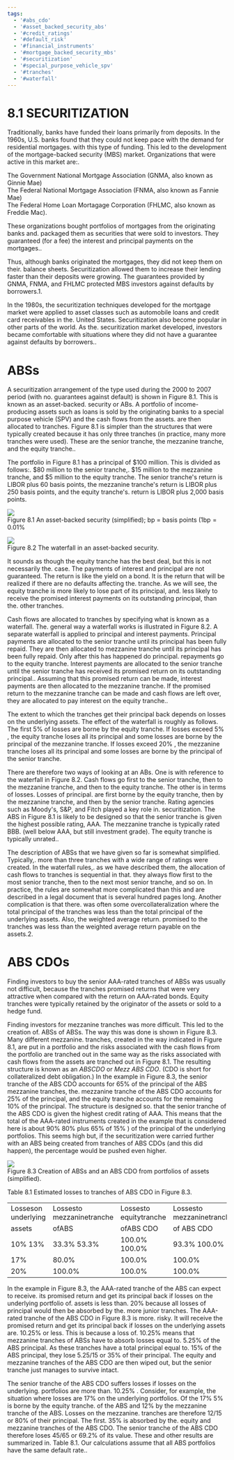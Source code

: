 ```yaml
---
tags:
  - '#abs_cdo'
  - '#asset_backed_security_abs'
  - '#credit_ratings'
  - '#default_risk'
  - '#financial_instruments'
  - '#mortgage_backed_security_mbs'
  - '#securitization'
  - '#special_purpose_vehicle_spv'
  - '#tranches'
  - '#waterfall'
---
```

# 8.1 SECURITIZATION  

Traditionally, banks have funded their loans primarily from deposits. In the 1960s, U.S. banks found that they could not keep pace with the demand for residential mortgages. with this type of funding. This led to the development of the mortgage-backed security (MBS) market. Organizations that were active in this market are:.  

The Government National Mortgage Association (GNMA, also known as Ginnie Mae)   
The Federal National Mortgage Association (FNMA, also known as Fannie Mae)   
The Federal Home Loan Mortagage Corporation (FHLMC, also known as Freddie Mac).  

These organizations bought portfolios of mortgages from the originating banks and. packaged them as securities that were sold to investors. They guaranteed (for a fee) the interest and principal payments on the mortgages..  

Thus, although banks originated the mortgages, they did not keep them on their. balance sheets. Securitization allowed them to increase their lending faster than their deposits were growing. The guarantees provided by GNMA, FNMA, and FHLMC protected MBS investors against defaults by borrowers.1.  

In the 1980s, the securitization techniques developed for the mortgage market were applied to asset classes such as automobile loans and credit card receivables in the. United States. Securitization also become popular in other parts of the world. As the. securitization market developed, investors became comfortable with situations where they did not have a guarantee against defaults by borrowers..  

# ABSs  

A securitization arrangement of the type used during the 2000 to 2007 period (with no. guarantees against default) is shown in Figure 8.1. This is known as an asset-backed. security or ABs. A portfolio of income-producing assets such as loans is sold by the originating banks to a special purpose vehicle (SPV) and the cash flows from the assets. are then allocated to tranches. Figure 8.1 is simpler than the structures that were typically created because it has only three tranches (in practice, many more tranches were used). These are the senior tranche, the mezzanine tranche, and the equity tranche..  

The portfolio in Figure 8.1 has a principal of $\$100$ million. This is divided as follows:. $\$80$ million to the senior tranche,. $\$15$ million to the mezzanine tranche, and $\$5$ million to the equity tranche. The senior tranche's return is LIBOR plus 60 basis points, the mezzanine tranche's return is LIBOR plus 250 basis points, and the equity tranche's. return is LIBOR plus 2,000 basis points.  

![](images/c209b83d4b1f6684bce3ff80a0e482cb19c3dc2a987b1760b1bfd651b30cf687.jpg)  
Figure 8.1 An asset-backed security (simplified); bp $=$ basis points $(1\mathrm{bp}=0.01\%$  

![](images/6a209ddb7f77f9182a2545d03b562c65cd11b880ef3043ca7dacb7064ab5ffc0.jpg)  
Figure 8.2 The waterfall in an asset-backed security.  

It sounds as though the equity tranche has the best deal, but this is not necessarily the. case. The payments of interest and principal are not guaranteed. The return is like the yield on a bond. It is the return that will be realized if there are no defaults affecting the. tranche. As we will see, the equity tranche is more likely to lose part of its principal, and. less likely to receive the promised interest payments on its outstanding principal, than the. other tranches.  

Cash flows are allocated to tranches by specifying what is known as a waterfall. The. general way a waterfall works is illustrated in Figure 8.2. A separate waterfall is applied to principal and interest payments. Principal payments are allocated to the senior tranche until its principal has been fully repaid. They are then allocated to mezzanine tranche until its principal has been fully repaid. Only after this has happened do principal. repayments go to the equity tranche. Interest payments are allocated to the senior tranche until the senior tranche has received its promised return on its outstanding principal.. Assuming that this promised return can be made, interest payments are then allocated to the mezzanine tranche. If the promised return to the mezzanine tranche can be made and cash flows are left over, they are allocated to pay interest on the equity tranche..  

The extent to which the tranches get their principal back depends on losses on the underlying assets. The effect of the waterfall is roughly as follows. The first $5\%$ of losses are borne by the equity tranche. If losses exceed $5\%$ , the equity tranche loses all its principal and some losses are borne by the principal of the mezzanine tranche. If losses exceed $20\%$ , the mezzanine tranche loses all its principal and some losses are borne by the principal of the senior tranche.  

There are therefore two ways of looking at an ABs. One is with reference to the waterfall in Figure 8.2. Cash flows go first to the senior tranche, then to the mezzanine tranche, and then to the equity tranche. The other is in terms of losses. Losses of principal. are first borne by the equity tranche, then by the mezzanine tranche, and then by the senior tranche. Rating agencies such as Moody's, S&P, and Fitch played a key role in. securitization. The ABS in Figure 8.1 is likely to be designed so that the senior tranche is given the highest possible rating, AAA. The mezzanine tranche is typically rated BBB. (well below AAA, but still investment grade). The equity tranche is typically unrated..  

The description of ABSs that we have given so far is somewhat simplified. Typically,. more than three tranches with a wide range of ratings were created. In the waterfall rules,. as we have described them, the allocation of cash flows to tranches is sequential in that. they always flow first to the most senior tranche, then to the next most senior tranche, and so on. In practice, the rules are somewhat more complicated than this and are described in a legal document that is several hundred pages long. Another complication is that there. was often some overcollateralization where the total principal of the tranches was less than the total principal of the underlying assets. Also, the weighted average return. promised to the tranches was less than the weighted average return payable on the assets.2.  

# ABS CDOs  

Finding investors to buy the senior AAA-rated tranches of ABSs was usually not difficult, because the tranches promised returns that were very attractive when compared with the return on AAA-rated bonds. Equity tranches were typically retained by the originator of the assets or sold to a hedge fund.  

Finding investors for mezzanine tranches was more difficult. This led to the creation of. ABSs of ABSs. The way this was done is shown in Figure 8.3. Many different mezzanine. tranches, created in the way indicated in Figure 8.1, are put in a portfolio and the risks associated with the cash flows from the portfolio are tranched out in the same way as the risks associated with cash flows from the assets are tranched out in Figure 8.1. The resulting structure is known as an $A B S C D O$ or $M e z z~A B S~C D O.$ (CDO is short for collateralized debt obligation.) In the example in Figure 8.3, the senior tranche of the ABS CDO accounts for $65\%$ of the principal of the ABS mezzanine tranches, the. mezzanine tranche of the ABS CDO accounts for $25\%$ of the principal, and the equity tranche accounts for the remaining $10\%$ of the principal. The structure is designed so. that the senior tranche of the ABS CDO is given the highest credit rating of AAA. This means that the total of the AAA-rated instruments created in the example that is considered here is about $90\%$ $80\%$ plus $65\%$ of $15\%$ ) of the principal of the underlying portfolios. This seems high but, if the securitization were carried further with an ABS being created from tranches of ABS CDOs (and this did happen), the percentage would be pushed even higher.  

![](images/56b1da09aadd5aa54da6cc09d32b908b3aaac289297ea9dafa0865138618e8ae.jpg)  
Figure 8.3 Creation of ABSs and an ABS CDO from portfolios of assets (simplified).  

Table 8.1 Estimated losses to tranches of ABS CDO in Figure 8.3.   


<html><body><table><tr><td>Losseson underlying</td><td>Lossesto mezzaninetranche</td><td>Lossesto equitytranche</td><td>Lossesto mezzaninetranche</td><td>Lossesto seniortranche</td></tr><tr><td>assets</td><td>ofABS</td><td>ofABS CDO</td><td>of ABS CDO</td><td>ofABSCDO</td></tr><tr><td>10% 13%</td><td>33.3% 53.3%</td><td>100.0% 100.0%</td><td>93.3% 100.0%</td><td>0.0% 28.2%</td></tr><tr><td>17%</td><td>80.0%</td><td>100.0%</td><td>100.0%</td><td>69.2%</td></tr><tr><td>20%</td><td>100.0%</td><td>100.0%</td><td>100.0%</td><td>100.0%</td></tr></table></body></html>  

In the example in Figure 8.3, the AAA-rated tranche of the ABS can expect to receive. its promised return and get its principal back if losses on the underlying portfolio of. assets is less than. $20\%$ because all losses of principal would then be absorbed by the. more junior tranches. The AAA-rated tranche of the ABS CDO in Figure 8.3 is more. risky. It will receive the promised return and get its principal back if losses on the underlying assets are. $10.25\%$ or less. This is because a loss of. $10.25\%$ means that mezzanine tranches of ABSs have to absorb losses equal to. $5.25\%$ of the ABS principal. As these tranches have a total principal equal to. $15\%$ of the ABS principal, they lose $5.25/15$ or $35\%$ of their principal. The equity and mezzanine tranches of the ABS CDO are then wiped out, but the senior tranche just manages to survive intact.  

The senior tranche of the ABS CDO suffers losses if losses on the underlying. portfolios are more than. $10.25\%$ . Consider, for example, the situation where losses are $17\%$ on the underlying portfolios. Of the $17\%$ $5\%$ is borne by the equity tranche. of the ABS and $12\%$ by the mezzanine tranche of the ABS. Losses on the mezzanine. tranches are therefore $12/15$ or $80\%$ of their principal. The first. $35\%$ is absorbed by the. equity and mezzanine tranches of the ABS CDO. The senior tranche of the ABS CDO therefore loses $45/65$ or $69.2\%$ of its value. These and other results are summarized in. Table 8.1. Our calculations assume that all ABS portfolios have the same default rate..  
